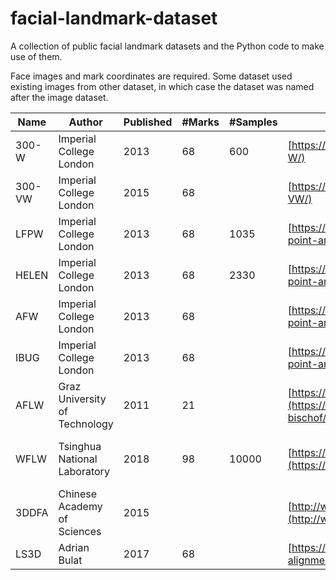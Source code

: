 # facial-landmark-dataset
A collection of public facial landmark datasets and the Python code to make use of them.

Face images and mark coordinates are required. Some dataset used existing images from other dataset, in which case the dataset was named after the image dataset.

| Name   | Author                        | Published | #Marks | #Samples | URL                                                                                                     | Note                             |
| ------ | ----------------------------- | --------- | ------ | -------- | ------------------------------------------------------------------------------------------------------- | -------------------------------- |
| 300-W  | Imperial College London       | 2013      | 68     | 600      | [https://ibug.doc.ic.ac.uk/](https://ibug.doc.ic.ac.uk/resources/300-W/)                                |                                  |
| 300-VW | Imperial College London       | 2015      | 68     |          | [https://ibug.doc.ic.ac.uk/](https://ibug.doc.ic.ac.uk/resources/300-VW/)                               |                                  |
| LFPW   | Imperial College London       | 2013      | 68     | 1035     | [https://ibug.doc.ic.ac.uk/](https://ibug.doc.ic.ac.uk/resources/facial-point-annotations/)             |                                  |
| HELEN  | Imperial College London       | 2013      | 68     | 2330     | [https://ibug.doc.ic.ac.uk/](https://ibug.doc.ic.ac.uk/resources/facial-point-annotations/)             |                                  |
| AFW    | Imperial College London       | 2013      | 68     |          | [https://ibug.doc.ic.ac.uk/](https://ibug.doc.ic.ac.uk/resources/facial-point-annotations/)             |                                  |
| IBUG   | Imperial College London       | 2013      | 68     |          | [https://ibug.doc.ic.ac.uk/](https://ibug.doc.ic.ac.uk/resources/facial-point-annotations/)             |                                  |
| AFLW   | Graz University of Technology | 2011      | 21     |          | [https://www.tugraz.at/](https://www.tugraz.at/institute/icg/research/team-bischof/lrs/downloads/aflw/) |                                  |
| WFLW   | Tsinghua National Laboratory  | 2018      | 98     | 10000    | [https://wywu.github.io/](https://wywu.github.io/projects/LAB/WFLW.html)                                | fully manual annotated landmarks |
| 3DDFA  | Chinese Academy of Sciences   | 2015      |        |          | [http://www.cbsr.ia.ac.cn/](http://www.cbsr.ia.ac.cn/users/xiangyuzhu/projects/3DDFA/main.htm)          |                                  |
| LS3D   | Adrian Bulat                  | 2017      | 68     |          | [https://www.adrianbulat.com/](https://www.adrianbulat.com/face-alignment)                              |                                  |
